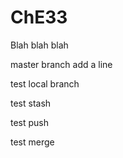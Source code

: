 # ChE33
Blah blah blah


master branch add a line

test local branch

test stash

test  push

test merge
